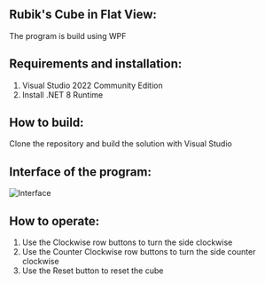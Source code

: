## Rubik's Cube in Flat View:

The program is build using WPF

## Requirements and installation:

1. Visual Studio 2022 Community Edition
2. Install .NET 8 Runtime

## How to build:

Clone the repository and build the solution with Visual Studio

## Interface of the program:

![Interface](https://github.com/user-attachments/assets/60be15ee-20e0-40cb-ac6b-fb48506d34c4)

## How to operate:

1. Use the Clockwise row buttons to turn the side clockwise
2. Use the Counter Clockwise row buttons to turn the side counter clockwise
3. Use the Reset button to reset the cube
